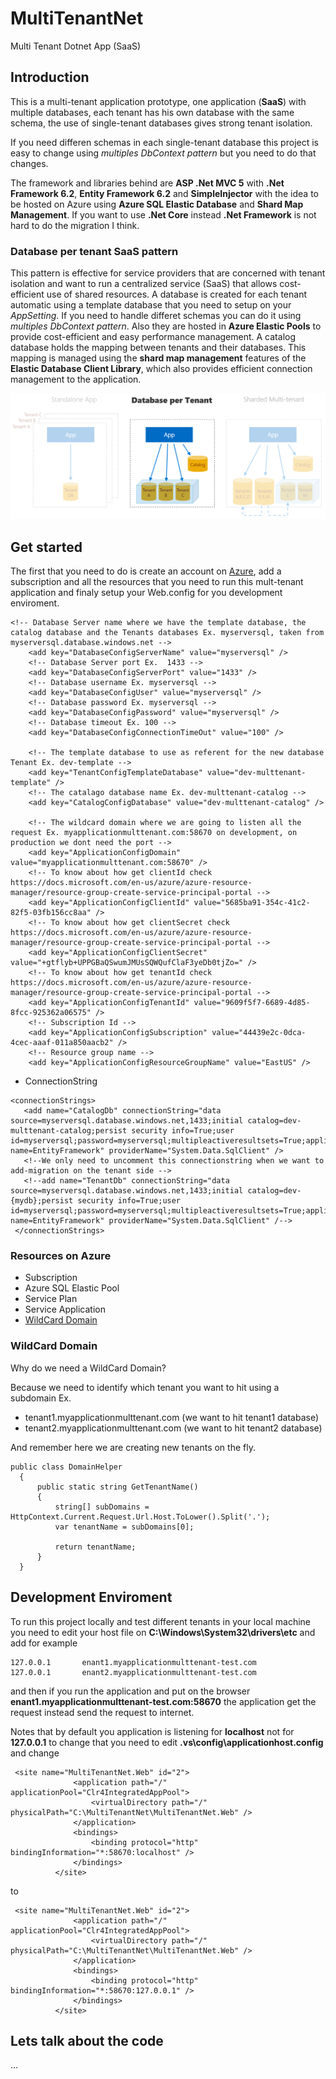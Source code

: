 # MultiTenantNet
Multi Tenant Dotnet App (SaaS)

## Introduction

This is a multi-tenant application prototype, one application (**SaaS**) with multiple databases, each tenant has his own database with the same schema, the use of single-tenant databases gives strong tenant isolation.

If you need differen schemas in each single-tenant database this project is easy to change using *multiples DbContext pattern* but you need to do that changes.

The framework and libraries behind are **ASP .Net MVC 5** with **.Net Framework 6.2**, **Entity Framework 6.2** and **SimpleInjector** with the idea to be hosted on Azure using **Azure SQL Elastic Database** and **Shard Map Management**. If you want to use **.Net Core** instead **.Net Framework** is not hard to do the migration I think.

### Database per tenant SaaS pattern

This pattern is effective for service providers that are concerned with tenant isolation and want to run a centralized service (SaaS) that allows cost-efficient use of shared resources. A database is created for each tenant automatic using a template database that you need to setup on your *AppSetting*. If you need to handle differet schemas you can do it using *multiples DbContext pattern*. Also they are hosted in **Azure Elastic Pools** to provide cost-efficient and easy performance management. A catalog database holds the mapping between tenants and their databases. This mapping is managed using the **shard map management** features of the **Elastic Database Client Library**, which also provides efficient connection management to the application.

![Database per Tenant](./AppVersions.PNG)

## Get started 

The first that you need to do is create an account on [Azure](https://azure.microsoft.com/en-us/), add a subscription and all the resources that you need to run this mult-tenant application and finaly setup your Web.config for you development enviroment.

```
<!-- Database Server name where we have the template database, the catalog database and the Tenants databases Ex. myserversql, taken from myserversql.database.windows.net -->
    <add key="DatabaseConfigServerName" value="myserversql" />
    <!-- Database Server port Ex.  1433 -->
    <add key="DatabaseConfigServerPort" value="1433" />
    <!-- Database username Ex. myserversql -->
    <add key="DatabaseConfigUser" value="myserversql" />
    <!-- Database password Ex. myserversql -->
    <add key="DatabaseConfigPassword" value="myserversql" />
    <!-- Database timeout Ex. 100 -->
    <add key="DatabaseConfigConnectionTimeOut" value="100" />
    
    <!-- The template database to use as referent for the new database Tenant Ex. dev-template -->
    <add key="TenantConfigTemplateDatabase" value="dev-multtenant-template" />    
    <!-- The catalago database name Ex. dev-multtenant-catalog -->
    <add key="CatalogConfigDatabase" value="dev-multtenant-catalog" />
    
    <!-- The wildcard domain where we are going to listen all the request Ex. myapplicationmulttenant.com:58670 on development, on production we dont need the port -->
    <add key="ApplicationConfigDomain" value="myapplicationmulttenant.com:58670" />
    <!-- To know about how get clientId check https://docs.microsoft.com/en-us/azure/azure-resource-manager/resource-group-create-service-principal-portal -->
    <add key="ApplicationConfigClientId" value="5685ba91-354c-41c2-82f5-03fb156cc8aa" />
    <!-- To know about how get clientSecret check https://docs.microsoft.com/en-us/azure/azure-resource-manager/resource-group-create-service-principal-portal -->
    <add key="ApplicationConfigClientSecret" value="+gtflyb+UPPGBaQSwumJMUsSQWQufClaF3yeDb0tjZo=" />
    <!-- To know about how get tenantId check https://docs.microsoft.com/en-us/azure/azure-resource-manager/resource-group-create-service-principal-portal -->
    <add key="ApplicationConfigTenantId" value="9609f5f7-6689-4d85-8fcc-925362a06575" />
    <!-- Subscription Id -->
    <add key="ApplicationConfigSubscription" value="44439e2c-0dca-4cec-aaaf-011a850aacb2" />
    <!-- Resource group name -->
    <add key="ApplicationConfigResourceGroupName" value="EastUS" />
```

 - ConnectionString
 
 ```
 <connectionStrings>
    <add name="CatalogDb" connectionString="data source=myserversql.database.windows.net,1433;initial catalog=dev-multtenant-catalog;persist security info=True;user id=myserversql;password=myserversql;multipleactiveresultsets=True;application name=EntityFramework" providerName="System.Data.SqlClient" />
    <!--We only need to uncomment this connectionstring when we want to add-migration on the tenant side -->
    <!--add name="TenantDb" connectionString="data source=myserversql.database.windows.net,1433;initial catalog=dev-{mydb};persist security info=True;user id=myserversql;password=myserversql;multipleactiveresultsets=True;application name=EntityFramework" providerName="System.Data.SqlClient" /-->
  </connectionStrings>
 ```
### Resources on Azure

 - Subscription
 - Azure SQL Elastic Pool
 - Service Plan
 - Service Application
 - [WildCard Domain](https://azure.microsoft.com/en-us/blog/azure-websites-and-wildcard-domains/) 
 
 ### WildCard Domain
 
 Why do we need a WildCard Domain?
 
 Because we need to identify which tenant you want to hit using a subdomain Ex.
  - tenant1.myapplicationmulttenant.com (we want to hit tenant1 database)
  - tenant2.myapplicationmulttenant.com (we want to hit tenant2 database)
  
  And remember here we are creating new tenants on the fly.
  
  ```
  public class DomainHelper
    {
        public static string GetTenantName()
        {
            string[] subDomains = HttpContext.Current.Request.Url.Host.ToLower().Split('.');
            var tenantName = subDomains[0];

            return tenantName;
        }
    }
  ```
  
  ## Development Enviroment
  
  To run this project locally and test different tenants in your local machine you need to edit your host file on **C:\Windows\System32\drivers\etc** and add for example
  
  ```
  127.0.0.1       enant1.myapplicationmulttenant-test.com
  127.0.0.1       enant2.myapplicationmulttenant-test.com
  ```
  
  and then if you run the application and put on the browser **enant1.myapplicationmulttenant-test.com:58670** the application get the request instead send the request to internet. 

Notes that by default you application is listening for **localhost** not for **127.0.0.1** to change that you need to edit **.vs\config\applicationhost.config** and change
  ```
   <site name="MultiTenantNet.Web" id="2">
                <application path="/" applicationPool="Clr4IntegratedAppPool">
                    <virtualDirectory path="/" physicalPath="C:\MultiTenantNet\MultiTenantNet.Web" />
                </application>
                <bindings>
                    <binding protocol="http" bindingInformation="*:58670:localhost" />
                </bindings>
            </site>
  ```
  to
  ```
   <site name="MultiTenantNet.Web" id="2">
                <application path="/" applicationPool="Clr4IntegratedAppPool">
                    <virtualDirectory path="/" physicalPath="C:\MultiTenantNet\MultiTenantNet.Web" />
                </application>
                <bindings>
                    <binding protocol="http" bindingInformation="*:58670:127.0.0.1" />
                </bindings>
            </site>
  ```
  
  ## Lets talk about the code
  
  ...
  
